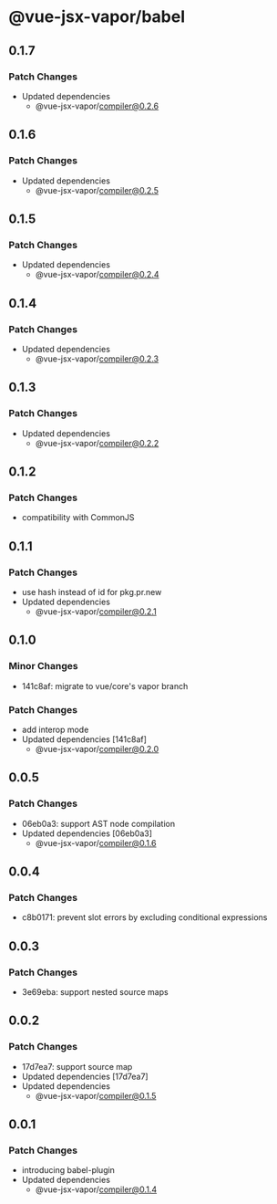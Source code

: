 # @vue-jsx-vapor/babel

## 0.1.7

### Patch Changes

- Updated dependencies
  - @vue-jsx-vapor/compiler@0.2.6

## 0.1.6

### Patch Changes

- Updated dependencies
  - @vue-jsx-vapor/compiler@0.2.5

## 0.1.5

### Patch Changes

- Updated dependencies
  - @vue-jsx-vapor/compiler@0.2.4

## 0.1.4

### Patch Changes

- Updated dependencies
  - @vue-jsx-vapor/compiler@0.2.3

## 0.1.3

### Patch Changes

- Updated dependencies
  - @vue-jsx-vapor/compiler@0.2.2

## 0.1.2

### Patch Changes

- compatibility with CommonJS

## 0.1.1

### Patch Changes

- use hash instead of id for pkg.pr.new
- Updated dependencies
  - @vue-jsx-vapor/compiler@0.2.1

## 0.1.0

### Minor Changes

- 141c8af: migrate to vue/core's vapor branch

### Patch Changes

- add interop mode
- Updated dependencies [141c8af]
  - @vue-jsx-vapor/compiler@0.2.0

## 0.0.5

### Patch Changes

- 06eb0a3: support AST node compilation
- Updated dependencies [06eb0a3]
  - @vue-jsx-vapor/compiler@0.1.6

## 0.0.4

### Patch Changes

- c8b0171: prevent slot errors by excluding conditional expressions

## 0.0.3

### Patch Changes

- 3e69eba: support nested source maps

## 0.0.2

### Patch Changes

- 17d7ea7: support source map
- Updated dependencies [17d7ea7]
- Updated dependencies
  - @vue-jsx-vapor/compiler@0.1.5

## 0.0.1

### Patch Changes

- introducing babel-plugin
- Updated dependencies
  - @vue-jsx-vapor/compiler@0.1.4

